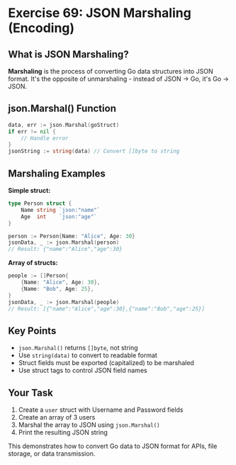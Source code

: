 # Exercise 69: JSON Marshaling (Encoding)

## What is JSON Marshaling?

**Marshaling** is the process of converting Go data structures into JSON format. It's the opposite of unmarshaling - instead of JSON → Go, it's Go → JSON.

## json.Marshal() Function

```go
data, err := json.Marshal(goStruct)
if err != nil {
    // Handle error
}
jsonString := string(data) // Convert []byte to string
```

## Marshaling Examples

**Simple struct:**
```go
type Person struct {
    Name string `json:"name"`
    Age  int    `json:"age"`
}

person := Person{Name: "Alice", Age: 30}
jsonData, _ := json.Marshal(person)
// Result: {"name":"Alice","age":30}
```

**Array of structs:**
```go
people := []Person{
    {Name: "Alice", Age: 30},
    {Name: "Bob", Age: 25},
}
jsonData, _ := json.Marshal(people)
// Result: [{"name":"Alice","age":30},{"name":"Bob","age":25}]
```

## Key Points

- `json.Marshal()` returns `[]byte`, not string
- Use `string(data)` to convert to readable format
- Struct fields must be exported (capitalized) to be marshaled
- Use struct tags to control JSON field names

## Your Task

1. Create a `user` struct with Username and Password fields
2. Create an array of 3 users
3. Marshal the array to JSON using `json.Marshal()`
4. Print the resulting JSON string

This demonstrates how to convert Go data to JSON format for APIs, file storage, or data transmission.